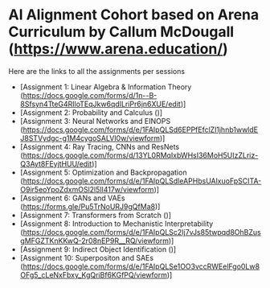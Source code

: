 # AI Alignment Cohort based on Arena Curriculum by Callum McDougall (https://www.arena.education/)

Here are the links to all the assignments per sessions 
- [Assignment 1: Linear Algebra & Information Theory (https://docs.google.com/forms/d/1n--B-8Sfsyn4TteG4RIloTEqJkw6qdILriPr6jn6XUE/edit)]
- [Assignment 2: Probability and Calculus ()]
- [Assignment 3: Neural Networks and EINOPS (https://docs.google.com/forms/d/e/1FAIpQLSd6EPPfEfclZl1jhnb1wwldEJ8STVydgc-g1M4cygoSALVI0w/viewform)]
- [Assignment 4: Ray Tracing, CNNs and ResNets (https://docs.google.com/forms/d/13YL0RMqIxbWHsI36MoH5UIzZLriz-Q3Ayt8FEyjtHUU/edit)]
- [Assignment 5: Optimization and Backpropagation (https://docs.google.com/forms/d/e/1FAIpQLSdleAPHbsUAlxuoFpSCITA-O9ir5eoYpoZdxmOSl2l5Il417w/viewform)]
- [Assignment 6: GANs and VAEs (https://forms.gle/Pu5TrNoURJ9gQfMa8)]
- [Assignment 7: Transformers from Scratch ()]
- [Assignment 8: Introduction to Mechanistic Interpretability (https://docs.google.com/forms/d/e/1FAIpQLSc2Ij7vJs85twpqd8OhBZusgMFGZTKnKKwQ-2r08nEP9R__RQ/viewform)]
- [Assignment 9: Indirect Object Identification ()]
- [Assignment 10: Superpositon and SAEs (https://docs.google.com/forms/d/e/1FAIpQLSe1OO3vccRWEelFgo0Lw8OFg5_cLeNxFbxy_KgQriBf6KGfPQ/viewform)]


